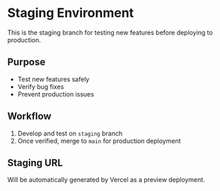 # Staging Environment

This is the staging branch for testing new features before deploying to production.

## Purpose
- Test new features safely
- Verify bug fixes
- Prevent production issues

## Workflow
1. Develop and test on `staging` branch
2. Once verified, merge to `main` for production deployment

## Staging URL
Will be automatically generated by Vercel as a preview deployment.

